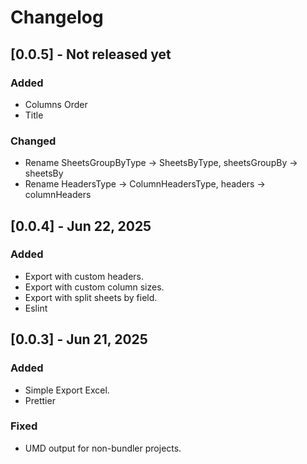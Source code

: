 # Changelog

## [0.0.5] - Not released yet

### Added

- Columns Order
- Title

### Changed

- Rename SheetsGroupByType -> SheetsByType, sheetsGroupBy -> sheetsBy
- Rename HeadersType -> ColumnHeadersType, headers -> columnHeaders

## [0.0.4] - Jun 22, 2025

### Added

- Export with custom headers.
- Export with custom column sizes.
- Export with split sheets by field.
- Eslint

## [0.0.3] - Jun 21, 2025

### Added

- Simple Export Excel.
- Prettier

### Fixed

- UMD output for non-bundler projects.
